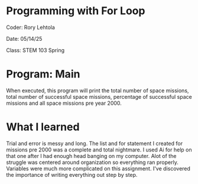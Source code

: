# Programming with For Loop

Coder: Rory Lehtola

Date: 05/14/25

Class: STEM 103 Spring

# Program: Main

When executed, this program will print the total number of space missions, total 
number of successful space missions, percentage of successful space missions and 
all space missions pre year 2000.

# What I learned

Trial and error is messy and long. The list and for statement I created for missions 
pre 2000 was a complete and total nightmare. I used Ai for help on that one after I 
had enough head banging on my computer. Alot of the struggle was centered around 
organization so everything ran properly. Variables were much more complicated on this
assignment. I've discovered the importance of writing everything out step by step.
